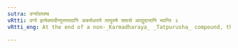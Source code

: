 ```yaml
---
sutra: वर्ग्यादयश्च
vRtti: वर्ग्य इत्येवमादीन्युत्तरपदानि अकर्मधारये तत्पुरुषे समासे आद्युदात्तानि भवन्ति ॥
vRtti_eng: At the end of a non-_Karmadharaya_ _Tatpurusha_ compound, the words वर्ग्य &c have acute on the first syllable.

---
```

